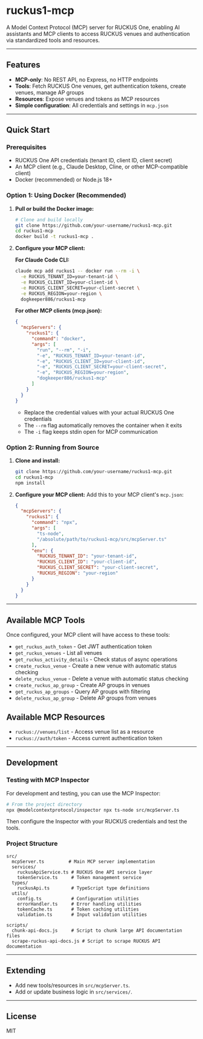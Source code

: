 # ruckus1-mcp

A Model Context Protocol (MCP) server for RUCKUS One, enabling AI assistants and MCP clients to access RUCKUS venues and authentication via standardized tools and resources.

---

## Features
- **MCP-only**: No REST API, no Express, no HTTP endpoints
- **Tools**: Fetch RUCKUS One venues, get authentication tokens, create venues, manage AP groups
- **Resources**: Expose venues and tokens as MCP resources
- **Simple configuration**: All credentials and settings in `mcp.json`

---

## Quick Start

### Prerequisites
- RUCKUS One API credentials (tenant ID, client ID, client secret)
- An MCP client (e.g., Claude Desktop, Cline, or other MCP-compatible client)
- Docker (recommended) or Node.js 18+

### Option 1: Using Docker (Recommended)

1. **Pull or build the Docker image:**
   ```bash
   # Clone and build locally
   git clone https://github.com/your-username/ruckus1-mcp.git
   cd ruckus1-mcp
   docker build -t ruckus1-mcp .
   ```

2. **Configure your MCP client:**

   **For Claude Code CLI:**
   ```bash
   claude mcp add ruckus1 -- docker run --rm -i \
     -e RUCKUS_TENANT_ID=your-tenant-id \
     -e RUCKUS_CLIENT_ID=your-client-id \
     -e RUCKUS_CLIENT_SECRET=your-client-secret \
     -e RUCKUS_REGION=your-region \
     dogkeeper886/ruckus1-mcp
   ```

   **For other MCP clients (mcp.json):**
   ```json
   {
     "mcpServers": {
       "ruckus1": {
         "command": "docker",
         "args": [
           "run", "--rm", "-i",
           "-e", "RUCKUS_TENANT_ID=your-tenant-id",
           "-e", "RUCKUS_CLIENT_ID=your-client-id",
           "-e", "RUCKUS_CLIENT_SECRET=your-client-secret",
           "-e", "RUCKUS_REGION=your-region",
           "dogkeeper886/ruckus1-mcp"
         ]
       }
     }
   }
   ```

   - Replace the credential values with your actual RUCKUS One credentials
   - The `--rm` flag automatically removes the container when it exits
   - The `-i` flag keeps stdin open for MCP communication

### Option 2: Running from Source

1. **Clone and install:**
   ```bash
   git clone https://github.com/your-username/ruckus1-mcp.git
   cd ruckus1-mcp
   npm install
   ```

2. **Configure your MCP client:**
   Add this to your MCP client's `mcp.json`:
   ```json
   {
     "mcpServers": {
       "ruckus1": {
         "command": "npx",
         "args": [
           "ts-node",
           "/absolute/path/to/ruckus1-mcp/src/mcpServer.ts"
         ],
         "env": {
           "RUCKUS_TENANT_ID": "your-tenant-id",
           "RUCKUS_CLIENT_ID": "your-client-id",
           "RUCKUS_CLIENT_SECRET": "your-client-secret",
           "RUCKUS_REGION": "your-region"
         }
       }
     }
   }
   ```

---

## Available MCP Tools

Once configured, your MCP client will have access to these tools:

- `get_ruckus_auth_token` - Get JWT authentication token
- `get_ruckus_venues` - List all venues
- `get_ruckus_activity_details` - Check status of async operations
- `create_ruckus_venue` - Create a new venue with automatic status checking
- `delete_ruckus_venue` - Delete a venue with automatic status checking
- `create_ruckus_ap_group` - Create AP groups in venues
- `get_ruckus_ap_groups` - Query AP groups with filtering
- `delete_ruckus_ap_group` - Delete AP groups from venues

## Available MCP Resources

- `ruckus://venues/list` - Access venue list as a resource
- `ruckus://auth/token` - Access current authentication token

---

## Development

### Testing with MCP Inspector

For development and testing, you can use the MCP Inspector:

```bash
# From the project directory
npx @modelcontextprotocol/inspector npx ts-node src/mcpServer.ts
```

Then configure the Inspector with your RUCKUS credentials and test the tools.

### Project Structure
```
src/
  mcpServer.ts         # Main MCP server implementation
  services/
    ruckusApiService.ts # RUCKUS One API service layer
    tokenService.ts     # Token management service
  types/
    ruckusApi.ts        # TypeScript type definitions
  utils/
    config.ts           # Configuration utilities
    errorHandler.ts     # Error handling utilities
    tokenCache.ts       # Token caching utilities
    validation.ts       # Input validation utilities

scripts/
  chunk-api-docs.js     # Script to chunk large API documentation files
  scrape-ruckus-api-docs.js # Script to scrape RUCKUS API documentation
```

---

## Extending
- Add new tools/resources in `src/mcpServer.ts`.
- Add or update business logic in `src/services/`.

---

## License
MIT 